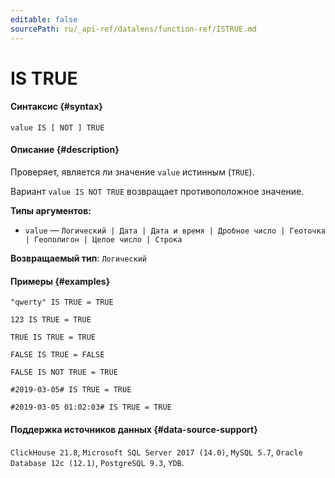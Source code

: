 ```yaml
---
editable: false
sourcePath: ru/_api-ref/datalens/function-ref/ISTRUE.md
---
```


# IS TRUE



#### Синтаксис {#syntax}


```
value IS [ NOT ] TRUE
```

#### Описание {#description}
Проверяет, является ли значение `value` истинным (`TRUE`).

Вариант `value IS NOT TRUE` возвращает противоположное значение.

**Типы аргументов:**
- `value` — `Логический | Дата | Дата и время | Дробное число | Геоточка | Геополигон | Целое число | Строка`


**Возвращаемый тип**: `Логический`

#### Примеры {#examples}

```
"qwerty" IS TRUE = TRUE
```

```
123 IS TRUE = TRUE
```

```
TRUE IS TRUE = TRUE
```

```
FALSE IS TRUE = FALSE
```

```
FALSE IS NOT TRUE = TRUE
```

```
#2019-03-05# IS TRUE = TRUE
```

```
#2019-03-05 01:02:03# IS TRUE = TRUE
```


#### Поддержка источников данных {#data-source-support}

`ClickHouse 21.8`, `Microsoft SQL Server 2017 (14.0)`, `MySQL 5.7`, `Oracle Database 12c (12.1)`, `PostgreSQL 9.3`, `YDB`.
